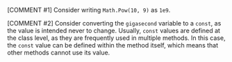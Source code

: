 [COMMENT #1]
Consider writing `Math.Pow(10, 9)` as `1e9`.

[COMMENT #2]
Consider converting the `gigasecond` variable to a `const`, as the value is intended never to change. Usually, `const` values are defined at the class level, as they are frequently used in multiple methods. In this case, the `const` value can be defined within the method itself, which means that other methods cannot use its value.

